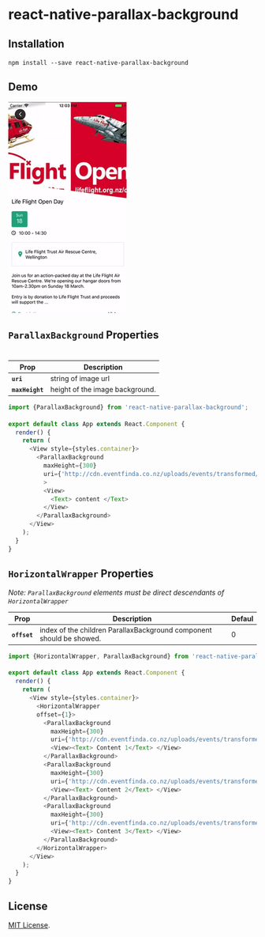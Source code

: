 # react-native-parallax-background

## Installation

```
npm install --save react-native-parallax-background
```

## Demo

![Demo](./demo.gif)

## `ParallaxBackground` Properties
#
| Prop | Description |
|---|---|
|**`uri`**|string of image url |
|**`maxHeight`**|height of the image background. |

```js
import {ParallaxBackground} from 'react-native-parallax-background';

export default class App extends React.Component {
  render() {
    return (
      <View style={styles.container}>
        <ParallaxBackground
          maxHeight={300}
          uri={'http://cdn.eventfinda.co.nz/uploads/events/transformed/1050208-474117-7.png?v=2'}
          >
          <View>
            <Text> content </Text>  
          </View>  
        </ParallaxBackground>
      </View>
    );
  }
}
```

## `HorizontalWrapper` Properties
*Note: `ParallaxBackground` elements must be direct descendants of `HorizontalWrapper`*

| Prop | Description | Defaul|
|---|---|---|
|**`offset`**|index of the children ParallaxBackground component should be showed.|0|

```js
import {HorizontalWrapper, ParallaxBackground} from 'react-native-parallax-background';

export default class App extends React.Component {
  render() {
    return (
      <View style={styles.container}>
        <HorizontalWrapper
        offset={1}>
          <ParallaxBackground
            maxHeight={300}
            uri={'http://cdn.eventfinda.co.nz/uploads/events/transformed/1050208-474117-7.png?v=2'}>
            <View><Text> Content 1</Text> </View>  
          </ParallaxBackground>
          <ParallaxBackground
            maxHeight={300}
            uri={'http://cdn.eventfinda.co.nz/uploads/events/transformed/1040425-469847-7.jpg'}>
            <View><Text> Content 2</Text> </View>  
          </ParallaxBackground>
          <ParallaxBackground
            maxHeight={300}
            uri={'http://cdn.eventfinda.co.nz/uploads/events/transformed/975524-440514-7.jpg'}>
            <View><Text> Content 3</Text> </View>  
          </ParallaxBackground>
        </HorizontalWrapper>
      </View>
    );
  }
}
```

## License

[MIT License](http://opensource.org/licenses/mit-license.html).